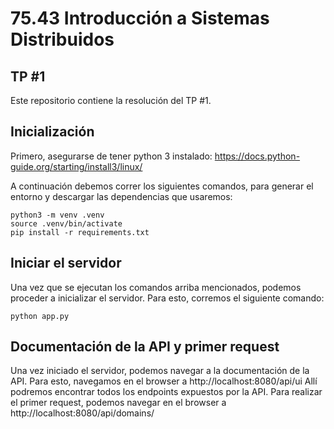 # 75.43 Introducción a Sistemas Distribuidos
## TP #1
Este repositorio contiene la resolución del TP #1.

## Inicialización
Primero, asegurarse de tener python 3 instalado: https://docs.python-guide.org/starting/install3/linux/

A continuación debemos correr los siguientes comandos, para generar el entorno y descargar las dependencias que usaremos:

    python3 -m venv .venv
    source .venv/bin/activate
    pip install -r requirements.txt

## Iniciar el servidor
Una vez que se ejecutan los comandos arriba mencionados, podemos proceder a inicializar el servidor. Para esto, corremos el siguiente comando:

    python app.py

## Documentación de la API y primer request

Una vez iniciado el servidor, podemos navegar a la documentación de la API. Para esto, navegamos en el browser a http://localhost:8080/api/ui 
Allí podremos encontrar todos los endpoints expuestos por la API.
Para realizar el primer request, podemos navegar en el browser a http://localhost:8080/api/domains/<dominio>

